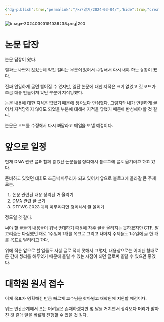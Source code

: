 ```yaml
---
{"dg-publish":true,"permalink":"/kr/일기/2024-03-04/","hide":true,"created":"2024-03-04","updated":"2024-03-04"}
---
```


![image-20240305191539238.png|200](/img/user/kr/%EC%9D%BC%EA%B8%B0/assets/2024-03-04/image-20240305191539238.png)


# 논문 답장
논문 답장이 왔다.

결과는 나쁘지 않았는데 약간 걸리는 부분이 있어서 수정해서 다시 내야 하는 상황이 됐다.

진짜 안일하게 굴면 떨어질 수 있지만, 일단 논문에 대한 지적은 크게 없었고 깃 코드가 조금 대충 만들어져 있던 부분이 지적당했다.

논문 내용에 대한 지적은 없었기 때문에 생각보다 안심했다. 그렇지만 내가 안일하게 굴어서 지적당하지 않아도 되었을 부분에 대해서 지적을 당했기 때문에 반성해야 할 것 같다.

논문은 코드를 수정해서 다시 봐달라고 메일을 보낼 예정이다.
# 앞으로 일정
현재 DMA 관련 글과 함께 읽었던 논문들을 정리해서 블로그에 글로 옮기려고 하고 있다.

준비하고 있었던 대회도 조금씩 마무리가 되고 있어서 앞으로 블로그에 올라갈 큰 주제로는.

1. 논문 관련된 내용 정리된 거 올리기
2. DMA 관련 글 쓰기
3. DFRWS 2023 대회 마무리되면 정리해서 글 올리기

정도일 것 같다.

써야 할 글들의 내용들이 워낙 방대하기 때문에 자주 글을 올리지는 못하겠지만 CTF, 알고리즘은 다짐했던 대로 1주일에 1개를 목표로 그리고 나머지 주제들도 1주일에 글 한 개를 목표로 달리려고 한다.

위에 적은 앞으로 할 일들도 사실 글로 적지 못해서 그렇지, 내용상으로는 어떠한 형태로든 간에 정리를 해두었기 때문에 올릴 수 있는 시점이 되면 글로써 올릴 수 있으면 좋겠다.
# 대학원 원서 접수
이제 목표가 명확해진 만큼 빠르게 교수님을 찾아뵙고 대학원에 지원할 예정이다.

뭐든 인간관계에서 오는 어려움은 존재하겠지만 몇 달을 거치면서 생각보다 머리가 맑아진 것 같아 일을 빠르게 진행할 수 있을 것 같다.